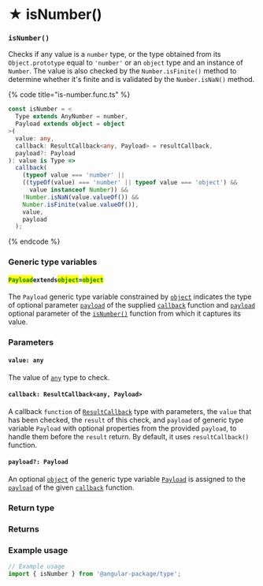 # ★ isNumber()

### `isNumber()`

Checks if any value is a `number` type, or the type obtained from its `Object.prototype` equal to `'number'` or an `object` type and an instance of `Number`. The value is also checked by the `Number.isFinite()` method to determine whether it's finite and is validated by the `Number.isNaN()` method.

{% code title="is-number.func.ts" %}
```typescript
const isNumber = <
  Type extends AnyNumber = number,
  Payload extends object = object
>(
  value: any,
  callback: ResultCallback<any, Payload> = resultCallback,
  payload?: Payload
): value is Type =>
  callback(
    (typeof value === 'number' ||
    ((typeOf(value) === 'number' || typeof value === 'object') &&
      value instanceof Number)) &&
    !Number.isNaN(value.valueOf()) &&
    Number.isFinite(value.valueOf()),
    value,
    payload
  );
```
{% endcode %}

### Generic type variables

#### <mark style="color:green;">**`Payload`**</mark>**`extends`**<mark style="color:green;">**`object`**</mark>**`=`**<mark style="color:green;">**`object`**</mark>

The `Payload` generic type variable constrained by [`object`](https://www.typescriptlang.org/docs/handbook/basic-types.html#object) indicates the type of optional parameter [`payload`](../types/resultcallback.md#payload-payload) of the supplied [`callback`](isnumber.md#callback-resultcallback-less-than-any-payload-greater-than) function and [`payload`](isnumber.md#payload-payload) optional parameter of the [`isNumber()`](isnumber.md#isnumber) function from which it captures its value.

### Parameters

#### `value: any`

The value of [`any`](https://www.typescriptlang.org/docs/handbook/2/everyday-types.html#any) type to check.

#### `callback: ResultCallback<any, Payload>`

A callback `function` of [`ResultCallback`](../types/resultcallback.md) type with parameters, the `value` that has been checked, the `result` of this check, and `payload` of generic type variable `Payload` with optional properties from the provided `payload`, to handle them before the `result` return. By default, it uses `resultCallback()` function.

#### `payload?: Payload`

An optional [`object`](https://developer.mozilla.org/en-US/docs/Web/JavaScript/Reference/Global\_Objects/Object) of the generic type variable [`Payload`](isnumber.md#payloadextendsobject) is assigned to the [`payload`](../types/resultcallback.md#payload-payload) of the given [`callback`](isnumber.md#callback-resultcallback-less-than-any-payload-greater-than) function.

### Return type

### Returns

### Example usage

```typescript
// Example usage
import { isNumber } from '@angular-package/type';

```

